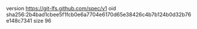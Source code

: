 version https://git-lfs.github.com/spec/v1
oid sha256:2b4bad1cbee5f1fcb0e6a7704e6170d65e38426c4b7b124b0d32b76e148c7341
size 96
